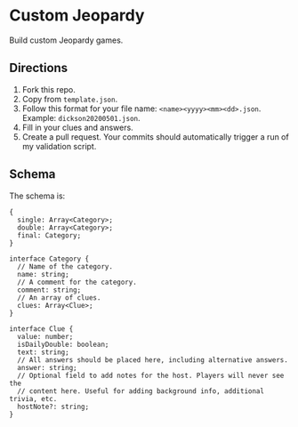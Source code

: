 # Custom Jeopardy

Build custom Jeopardy games.

## Directions

1. Fork this repo.
1. Copy from `template.json`.
1. Follow this format for your file name: `<name><yyyy><mm><dd>.json`. Example: `dickson20200501.json`.
1. Fill in your clues and answers.
1. Create a pull request. Your commits should automatically trigger a run of
   my validation script.

## Schema

The schema is:

```
{
  single: Array<Category>;
  double: Array<Category>;
  final: Category;
}
```

```
interface Category {
  // Name of the category.
  name: string;
  // A comment for the category.
  comment: string;
  // An array of clues.
  clues: Array<Clue>;
}

interface Clue {
  value: number;
  isDailyDouble: boolean;
  text: string;
  // All answers should be placed here, including alternative answers.
  answer: string;
  // Optional field to add notes for the host. Players will never see the
  // content here. Useful for adding background info, additional trivia, etc.
  hostNote?: string;
}
```
